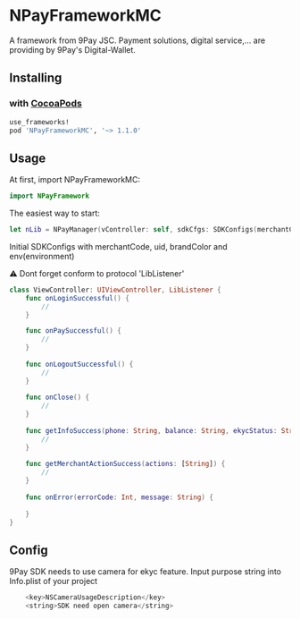 # NPayFrameworkMC 
A framework from 9Pay JSC. Payment solutions, digital service,... are providing by 9Pay's Digital-Wallet.

## Installing

### with [CocoaPods](https://cocoapods.org)
```ruby
use_frameworks!
pod 'NPayFrameworkMC', '~> 1.1.0'
```

## Usage

At first, import NPayFrameworkMC:

```swift
import NPayFramework
```

The easiest way to start:
```swift
let nLib = NPayManager(vController: self, sdkCfgs: SDKConfigs(merchantCode: "NGuTdi", uid: "uid", brandColor: "-15356318", env: .sandbox))
```

Initial SDKConfigs with merchantCode, uid, brandColor and env(environment)

⚠️ Dont forget conform to protocol 'LibListener'

```swift
class ViewController: UIViewController, LibListener {
    func onLoginSuccessful() {
        //
    }

    func onPaySuccessful() {
        //
    }
    
    func onLogoutSuccessful() {
        //
    }
    
    func onClose() {
        //
    }
    
    func getInfoSuccess(phone: String, balance: String, ekycStatus: String) {
        //
    }
    
    func getMerchantActionSuccess(actions: [String]) {
        //
    }
    
    func onError(errorCode: Int, message: String) {
        
    }
}
```

## Config

9Pay SDK needs to use camera for ekyc feature.
Input purpose string into Info.plist of your project

```swift
    <key>NSCameraUsageDescription</key>
    <string>SDK need open camera</string>
```
